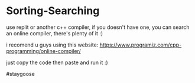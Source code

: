 # Sorting-Searching

use replit or another c++ compiler, if you doesn't have one, you can search an online compiler, there's plenty of it :)

i recomend u guys using this website: 
https://www.programiz.com/cpp-programming/online-compiler/

just copy the code then paste and run it :)


#staygoose
